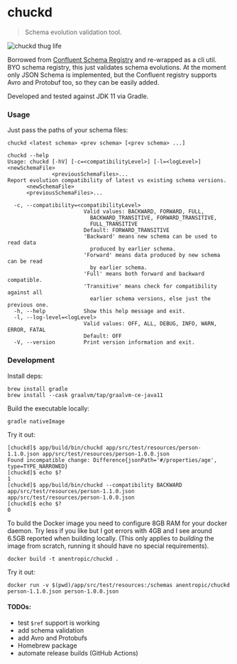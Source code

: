 # chuckd

> Schema evolution validation tool.

![chuckd thug life](https://user-images.githubusercontent.com/147840/115955507-c4736280-a4ee-11eb-8638-8ac09e3b42f3.gif)

Borrowed from [Confluent Schema Registry](https://github.com/confluentinc/schema-registry) and re-wrapped as a cli util. BYO schema registry, this just validates schema evolutions. At the moment only JSON Schema is implemented, but the Confluent registry supports Avro and Protobuf too, so they can be easily added.

Developed and tested against JDK 11 via Gradle.

### Usage

Just pass the paths of your schema files:
```
chuckd <latest schema> <prev schema> [<prev schema> ...]
```

```
chuckd --help
Usage: chuckd [-hV] [-c=<compatibilityLevel>] [-l=<logLevel>] <newSchemaFile>
              <previousSchemaFiles>...
Report evolution compatibility of latest vs existing schema versions.
      <newSchemaFile>
      <previousSchemaFiles>...

  -c, --compatibility=<compatibilityLevel>
                        Valid values: BACKWARD, FORWARD, FULL,
                          BACKWARD_TRANSITIVE, FORWARD_TRANSITIVE,
                          FULL_TRANSITIVE
                        Default: FORWARD_TRANSITIVE
                        'Backward' means new schema can be used to read data
                          produced by earlier schema.
                        'Forward' means data produced by new schema can be read
                          by earlier schema.
                        'Full' means both forward and backward compatible.
                        'Transitive' means check for compatibility against all
                          earlier schema versions, else just the previous one.
  -h, --help            Show this help message and exit.
  -l, --log-level=<logLevel>
                        Valid values: OFF, ALL, DEBUG, INFO, WARN, ERROR, FATAL
                        Default: OFF
  -V, --version         Print version information and exit.
```

### Development

Install deps:
```
brew install gradle
brew install --cask graalvm/tap/graalvm-ce-java11
```

Build the executable locally:
```
gradle nativeImage
```

Try it out:
```
[chuckd]$ app/build/bin/chuckd app/src/test/resources/person-1.1.0.json app/src/test/resources/person-1.0.0.json
Found incompatible change: Difference{jsonPath='#/properties/age', type=TYPE_NARROWED}
[chuckd]$ echo $?
1
[chuckd]$ app/build/bin/chuckd --compatibility BACKWARD app/src/test/resources/person-1.1.0.json app/src/test/resources/person-1.0.0.json
[chuckd]$ echo $?
0
```

To build the Docker image you need to configure 8GB RAM for your docker daemon. Try less if you like but I got errors with 4GB and I see around 6.5GB reported when building locally. (This only applies to *building* the image from scratch, running it should have no special requirements).
```
docker build -t anentropic/chuckd .
```

Try it out:
```
docker run -v $(pwd)/app/src/test/resources:/schemas anentropic/chuckd person-1.1.0.json person-1.0.0.json
```

#### TODOs:

- test `$ref` support is working
- add schema validation
- add Avro and Protobufs
- Homebrew package
- automate release builds (GitHub Actions)
